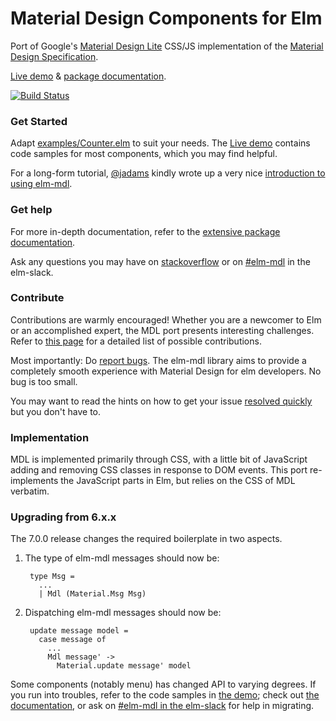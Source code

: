 # Material Design Components for Elm

Port of Google's
[Material Design Lite](https://www.getmdl.io/)
CSS/JS implementation of the
[Material Design Specification](https://www.google.com/design/spec/material-design/introduction.html).

[Live demo](https://debois.github.io/elm-mdl/) & [package documentation](http://package.elm-lang.org/packages/debois/elm-mdl/latest).

[![Build Status](https://travis-ci.org/debois/elm-mdl.svg?branch=master)](https://travis-ci.org/debois/elm-mdl)

### Get Started 

Adapt
[examples/Counter.elm](https://github.com/debois/elm-mdl/tree/master/examples) to suit your needs. 
The 
[Live demo](https://debois.github.io/elm-mdl/) contains code samples for most components, which
you may find helpful. 

For a long-form tutorial, [@jadams](https://github.com/jadams) kindly wrote up a very nice [introduction to using elm-mdl](https://medium.com/@dailydrip/introduction-to-using-material-design-in-elm-dc2320087410#.dodoot1wd).

### Get help

For more in-depth documentation, refer to the [extensive package
documentation](http://package.elm-lang.org/packages/debois/elm-mdl/latest/).

Ask any questions you may have on
[stackoverflow](https://stackoverflow.com/questions/ask?tags=elm+elm-mdl)
or on [#elm-mdl](https://elm.slack.com/messages/elm-mdl) in the elm-slack. 

### Contribute

Contributions are warmly encouraged! Whether you are a newcomer to Elm or 
an accomplished expert, the MDL port presents interesting challenges. Refer
to [this page](https://github.com/debois/elm-mdl/blob/master/CONTRIBUTING.md)
for a detailed list of possible contributions. 

Most importantly: Do [report
bugs](https://github.com/debois/elm-mdl/issues/new). The elm-mdl library
aims to provide a completely smooth experience with Material Design for elm
developers. No bug is too small. 

You may want to read the hints on how to get your issue [resolved
quickly](https://github.com/debois/elm-mdl/blob/master/CONTRIBUTING.md#can-i-speed-up-my-issue)
but you don't have to. 

### Implementation

MDL is implemented primarily through CSS, with a little bit of JavaScript
adding and removing CSS classes in response to DOM events. This port
re-implements the JavaScript parts in Elm, but relies on the CSS of MDL
verbatim. 

### Upgrading from 6.x.x

The 7.0.0 release changes the required boilerplate in two aspects. 

1. The type of elm-mdl messages should now be:

        type Msg = 
          ...
          | Mdl (Material.Msg Msg)

2. Dispatching elm-mdl messages should now be:

        update message model = 
          case message of 
            ...
            Mdl message' -> 
              Material.update message' model

Some components (notably menu) has changed API to varying degrees. If you run
into troubles, refer to the code samples in [the
demo](https://debois.github.io/elm-mdl/); check out [the
documentation](http://package.elm-lang.org/packages/debois/elm-mdl/latest/), or
ask on [#elm-mdl in the elm-slack](https://elm.slack.com/messages/elm-mdl) for
help in migrating. 
